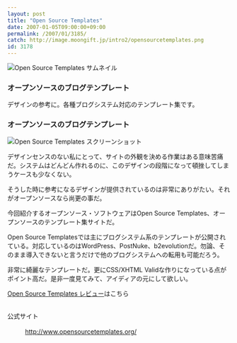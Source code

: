 ```yaml
---
layout: post
title: "Open Source Templates"
date: 2007-01-05T09:00:00+09:00
permalink: /2007/01/3185/
catch: http://image.moongift.jp/intro2/opensourcetemplates.png
id: 3178
---
```

 ![Open Source Templates サムネイル](http://image.moongift.jp/intro2/opensourcetemplates.t.png "Open Source Templates サムネイル")
  

### オープンソースのブログテンプレート
  
デザインの参考に。各種ブログシステム対応のテンプレート集です。  
<!--more-->  

### オープンソースのブログテンプレート
  

![Open Source Templates スクリーンショット](http://image.moongift.jp/intro2/opensourcetemplates.png "Open Source Templates スクリーンショット")

  

デザインセンスのない私にとって、サイトの外観を決める作業はある意味苦痛だ。システムはどんどん作れるのに、このデザインの段階になって頓挫してしまうケースも少なくない。

  

そうした時に参考になるデザインが提供されているのは非常にありがたい。それがオープンソースなら尚更の事だ。

  

今回紹介するオープンソース・ソフトウェアはOpen Source Templates、オープンソースのテンプレート集サイトだ。

  

Open Source Templatesでは主にブログシステム系のテンプレートが公開されている。対応しているのはWordPress、PostNuke、b2evolutionだ。勿論、そのまま導入できないと言うだけで他のブログシステムへの転用も可能だろう。

  

非常に綺麗なテンプレートだ。更にCSS/XHTML Validな作りになっている点がポイント高だ。是非一度見てみて、アイディアの元にして欲しい。

  

[Open Source Templates レビュー](http://oss.moongift.jp/review/i-3191.html)はこちら

  
<dl>
<br><dt>公式サイト</dt>
<br><dd><a href="http://www.opensourcetemplates.org/" target="_blank">http://www.opensourcetemplates.org/</a></dd>
<br>
</dl>